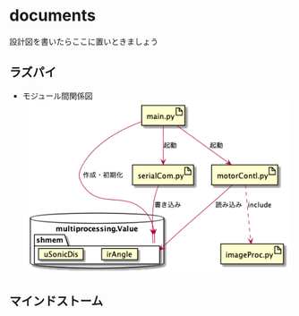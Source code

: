 # documents
設計図を書いたらここに置いときましょう
## ラズパイ
- モジュール間関係図  
![](https://github.com/FC-TRONTO/documents/blob/master/FC-TRONTO_raspi.png)
## マインドストーム
